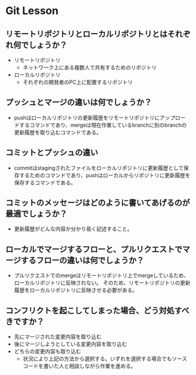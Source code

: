 # Git Lesson

## リモートリポジトリとローカルリポジトリとはそれぞれ何でしょうか？
* リモートリポジトリ
  * ネットワーク上にある複数人で共有するためのリポジトリ
* ローカルリポジトリ
  * それぞれの開発者のPC上に配置するリポジトリ

## プッシュとマージの違いは何でしょうか？
* pushはローカルリポジトリの更新履歴をリモートリポジトリにアップロードするコマンドであり、mergeは現在作業しているbranchに別のbranchの更新履歴を取り込むコマンドである。

## コミットとプッシュの違い
* commitはstagingされたファイルをローカルリポジトリに更新履歴として保存するためのコマンドであり、pushはローカルからリポジトリに更新履歴を保存するコマンドである。


## コミットのメッセージはどのように書いてあげるのが最適でしょうか？
* 更新履歴がどんな内容か分かり易く記述すること。


## ローカルでマージするフローと、プルリクエストでマージするフローの違いは何でしょうか？
* プルリクエストでのmergeはリモートリポジトリ上でmergeしているため、ローカルリポジトリに反映されない。
そのため、リモートリポジトリの更新履歴をローカルリポジトリに反映させる必要がある。


## コンフリクトを起こしてしまった場合、どう対処すべきですか？
* 先にマージされた変更内容を取り込む
* 後にマージしようとしている変更内容を取り込む
* どちらの変更内容も取り込む
  * 状況により上記の方法から選択する。いずれを選択する場合でもソースコードを書いた人と相談しながら作業を進める。